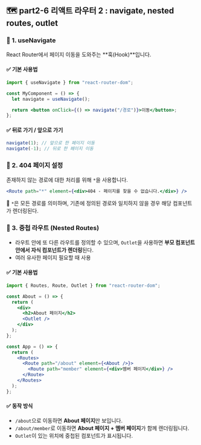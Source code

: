 ## 🗺️ part2-6 리액트 라우터 2 : navigate, nested routes, outlet

### 🔹 1. useNavigate

React Router에서 페이지 이동을 도와주는 **훅(Hook)**입니다.

#### ✅ 기본 사용법

```jsx
import { useNavigate } from "react-router-dom";

const MyComponent = () => {
  let navigate = useNavigate();

  return <button onClick={() => navigate("/경로")}>이동</button>;
};
```

#### ✅ 뒤로 가기 / 앞으로 가기

```jsx
navigate(1); // 앞으로 한 페이지 이동
navigate(-1); // 뒤로 한 페이지 이동
```


### 🔹 2. 404 페이지 설정

존재하지 않는 경로에 대한 처리를 위해 `*`을 사용합니다.

```jsx
<Route path="*" element={<div>404 - 페이지를 찾을 수 없습니다.</div>} />
```

📌 `*`은 모든 경로를 의미하며, 기존에 정의된 경로와 일치하지 않을 경우 해당 컴포넌트가 렌더링된다.


### 🔹 3. 중첩 라우트 (Nested Routes)

- 라우트 안에 또 다른 라우트를 정의할 수 있으며, `Outlet`을 사용하면 **부모 컴포넌트 안에서 자식 컴포넌트가 렌더링**된다.
- 여러 유사한 페이지 필요할 때 사용

#### ✅ 기본 사용법

```jsx
import { Routes, Route, Outlet } from "react-router-dom";

const About = () => {
  return (
    <div>
      <h2>About 페이지</h2>
      <Outlet />
    </div>
  );
};

const App = () => {
  return (
    <Routes>
      <Route path="/about" element={<About />}>
        <Route path="member" element={<div>멤버 페이지</div>} />
      </Route>
    </Routes>
  );
};
```

#### ✅ 동작 방식

- `/about`으로 이동하면 **About 페이지**만 보입니다.
- `/about/member`로 이동하면 **About 페이지 + 멤버 페이지**가 함께 렌더링됩니다.
- `Outlet`이 있는 위치에 중첩된 컴포넌트가 표시됩니다.
